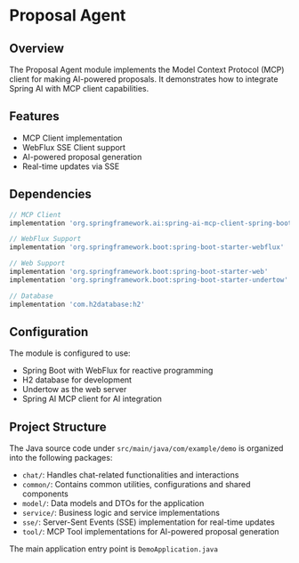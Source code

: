 # Proposal Agent

## Overview

The Proposal Agent module implements the Model Context Protocol (MCP) client for making AI-powered proposals. It demonstrates how to integrate Spring AI with MCP client capabilities.

## Features

- MCP Client implementation
- WebFlux SSE Client support
- AI-powered proposal generation
- Real-time updates via SSE

## Dependencies

```gradle
// MCP Client
implementation 'org.springframework.ai:spring-ai-mcp-client-spring-boot-starter'

// WebFlux Support
implementation 'org.springframework.boot:spring-boot-starter-webflux'

// Web Support
implementation 'org.springframework.boot:spring-boot-starter-web'
implementation 'org.springframework.boot:spring-boot-starter-undertow'

// Database
implementation 'com.h2database:h2'
```

## Configuration

The module is configured to use:

- Spring Boot with WebFlux for reactive programming
- H2 database for development
- Undertow as the web server
- Spring AI MCP client for AI integration

## Project Structure

The Java source code under `src/main/java/com/example/demo` is organized into the following packages:

- `chat/`: Handles chat-related functionalities and interactions
- `common/`: Contains common utilities, configurations and shared components
- `model/`: Data models and DTOs for the application
- `service/`: Business logic and service implementations
- `sse/`: Server-Sent Events (SSE) implementation for real-time updates
- `tool/`: MCP Tool implementations for AI-powered proposal generation

The main application entry point is `DemoApplication.java`

